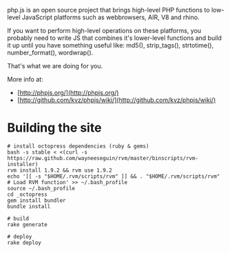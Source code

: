 php.js is an open source project that brings high-level PHP
functions to low-level JavaScript platforms such as webbrowsers,
  AIR, V8 and rhino.

If you want to perform high-level operations on these platforms,
you probably need to write JS that combines it's lower-level
functions and build it up until you have something useful like:
md5(), strip_tags(), strtotime(), number_format(), wordwrap().

That's what we are doing for you.

More info at:

- [http://phpjs.org/](http://phpjs.org/)
- [http://github.com/kvz/phpjs/wiki/](http://github.com/kvz/phpjs/wiki/)

# Building the site
```shell
# install octopress dependencies (ruby & gems)
bash -s stable < <(curl -s https://raw.github.com/wayneeseguin/rvm/master/binscripts/rvm-installer)
rvm install 1.9.2 && rvm use 1.9.2
echo '[[ -s "$HOME/.rvm/scripts/rvm" ]] && . "$HOME/.rvm/scripts/rvm" # Load RVM function' >> ~/.bash_profile
source ~/.bash_profile
cd _octopress
gem install bundler
bundle install
```

```shell
# build
rake generate
```

```shell
# deploy
rake deploy
```